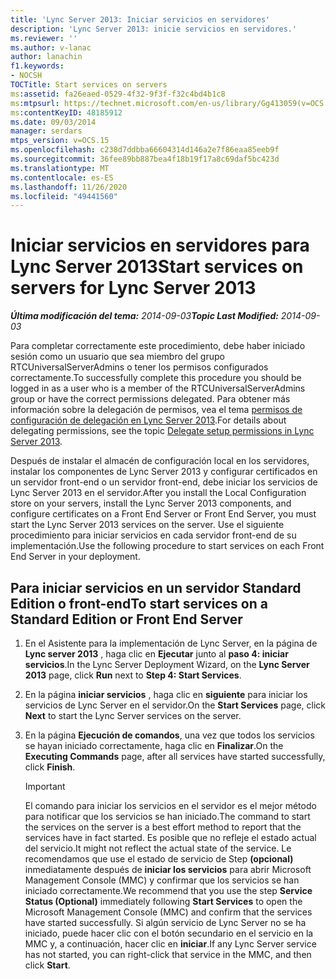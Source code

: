 ```yaml
---
title: 'Lync Server 2013: Iniciar servicios en servidores'
description: 'Lync Server 2013: inicie servicios en servidores.'
ms.reviewer: ''
ms.author: v-lanac
author: lanachin
f1.keywords:
- NOCSH
TOCTitle: Start services on servers
ms:assetid: fa26eaed-0529-4f32-9f3f-f32c4bd4b1c8
ms:mtpsurl: https://technet.microsoft.com/en-us/library/Gg413059(v=OCS.15)
ms:contentKeyID: 48185912
ms.date: 09/03/2014
manager: serdars
mtps_version: v=OCS.15
ms.openlocfilehash: c238d7ddbba66604314d146a2e7f86eaa85eeb9f
ms.sourcegitcommit: 36fee89bb887bea4f18b19f17a8c69daf5bc423d
ms.translationtype: MT
ms.contentlocale: es-ES
ms.lasthandoff: 11/26/2020
ms.locfileid: "49441560"
---
```

# <a name="start-services-on-servers-for-lync-server-2013"></a><span data-ttu-id="d5d92-103">Iniciar servicios en servidores para Lync Server 2013</span><span class="sxs-lookup"><span data-stu-id="d5d92-103">Start services on servers for Lync Server 2013</span></span>

<div data-xmlns="http://www.w3.org/1999/xhtml">

<div class="topic" data-xmlns="http://www.w3.org/1999/xhtml" data-msxsl="urn:schemas-microsoft-com:xslt" data-cs="https://msdn.microsoft.com/">

<div data-asp="https://msdn2.microsoft.com/asp">



</div>

<div id="mainSection">

<div id="mainBody"><span data-ttu-id="d5d92-104">

<span> </span></span><span class="sxs-lookup"><span data-stu-id="d5d92-104">

<span> </span></span></span>

<span data-ttu-id="d5d92-105">_**Última modificación del tema:** 2014-09-03_</span><span class="sxs-lookup"><span data-stu-id="d5d92-105">_**Topic Last Modified:** 2014-09-03_</span></span>

<span data-ttu-id="d5d92-106">Para completar correctamente este procedimiento, debe haber iniciado sesión como un usuario que sea miembro del grupo RTCUniversalServerAdmins o tener los permisos configurados correctamente.</span><span class="sxs-lookup"><span data-stu-id="d5d92-106">To successfully complete this procedure you should be logged in as a user who is a member of the RTCUniversalServerAdmins group or have the correct permissions delegated.</span></span> <span data-ttu-id="d5d92-107">Para obtener más información sobre la delegación de permisos, vea el tema [permisos de configuración de delegación en Lync Server 2013](lync-server-2013-delegate-setup-permissions.md).</span><span class="sxs-lookup"><span data-stu-id="d5d92-107">For details about delegating permissions, see the topic [Delegate setup permissions in Lync Server 2013](lync-server-2013-delegate-setup-permissions.md).</span></span>

<span data-ttu-id="d5d92-108">Después de instalar el almacén de configuración local en los servidores, instalar los componentes de Lync Server 2013 y configurar certificados en un servidor front-end o un servidor front-end, debe iniciar los servicios de Lync Server 2013 en el servidor.</span><span class="sxs-lookup"><span data-stu-id="d5d92-108">After you install the Local Configuration store on your servers, install the Lync Server 2013 components, and configure certificates on a Front End Server or Front End Server, you must start the Lync Server 2013 services on the server.</span></span> <span data-ttu-id="d5d92-109">Use el siguiente procedimiento para iniciar servicios en cada servidor front-end de su implementación.</span><span class="sxs-lookup"><span data-stu-id="d5d92-109">Use the following procedure to start services on each Front End Server in your deployment.</span></span>

<div>

## <a name="to-start-services-on-a-standard-edition-or-front-end-server"></a><span data-ttu-id="d5d92-110">Para iniciar servicios en un servidor Standard Edition o front-end</span><span class="sxs-lookup"><span data-stu-id="d5d92-110">To start services on a Standard Edition or Front End Server</span></span>

1.  <span data-ttu-id="d5d92-111">En el Asistente para la implementación de Lync Server, en la página de **Lync server 2013** , haga clic en **Ejecutar** junto al **paso 4: iniciar servicios**.</span><span class="sxs-lookup"><span data-stu-id="d5d92-111">In the Lync Server Deployment Wizard, on the **Lync Server 2013** page, click **Run** next to **Step 4: Start Services**.</span></span>

2.  <span data-ttu-id="d5d92-112">En la página **iniciar servicios** , haga clic en **siguiente** para iniciar los servicios de Lync Server en el servidor.</span><span class="sxs-lookup"><span data-stu-id="d5d92-112">On the **Start Services** page, click **Next** to start the Lync Server services on the server.</span></span>

3.  <span data-ttu-id="d5d92-113">En la página **Ejecución de comandos**, una vez que todos los servicios se hayan iniciado correctamente, haga clic en **Finalizar**.</span><span class="sxs-lookup"><span data-stu-id="d5d92-113">On the **Executing Commands** page, after all services have started successfully, click **Finish**.</span></span>
    
    <div>
    

    > [!IMPORTANT]  
    > <span data-ttu-id="d5d92-114">El comando para iniciar los servicios en el servidor es el mejor método para notificar que los servicios se han iniciado.</span><span class="sxs-lookup"><span data-stu-id="d5d92-114">The command to start the services on the server is a best effort method to report that the services have in fact started.</span></span> <span data-ttu-id="d5d92-115">Es posible que no refleje el estado actual del servicio.</span><span class="sxs-lookup"><span data-stu-id="d5d92-115">It might not reflect the actual state of the service.</span></span> <span data-ttu-id="d5d92-116">Le recomendamos que use el estado de servicio de Step <STRONG>(opcional)</STRONG> inmediatamente después de <STRONG>iniciar los servicios</STRONG> para abrir Microsoft Management Console (MMC) y confirmar que los servicios se han iniciado correctamente.</span><span class="sxs-lookup"><span data-stu-id="d5d92-116">We recommend that you use the step <STRONG>Service Status (Optional)</STRONG> immediately following <STRONG>Start Services</STRONG> to open the Microsoft Management Console (MMC) and confirm that the services have started successfully.</span></span> <span data-ttu-id="d5d92-117">Si algún servicio de Lync Server no se ha iniciado, puede hacer clic con el botón secundario en el servicio en la MMC y, a continuación, hacer clic en <STRONG>iniciar</STRONG>.</span><span class="sxs-lookup"><span data-stu-id="d5d92-117">If any Lync Server service has not started, you can right-click that service in the MMC, and then click <STRONG>Start</STRONG>.</span></span>

    
    <span data-ttu-id="d5d92-118"></div>

</div>

</div>

<span> </span>

</div>

</div>

</span><span class="sxs-lookup"><span data-stu-id="d5d92-118"></div>

</div>

</div>

<span> </span>

</div>

</div>

</span></span></div>

